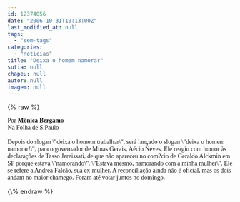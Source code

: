 ```yaml
---
id: 12374056
date: "2006-10-31T10:13:00Z"
last_modified_at: null
tags:
  - "sem-tags"
categories:
  - "noticias"
title: "Deixa o homem namorar"
sutia: null
chapeu: null
autor: null
imagem: null
---
```

{\% raw %}
<p><P><FONT face=Verdana>Por <STRONG>Mônica Bergamo</STRONG><BR>Na Folha de S.Paulo<BR>&nbsp;<BR>Depois do slogan \"deixa o homem trabalhar\", será lançado o slogan \"deixa o homem namorar!\", para o governador de Minas Gerais, Aécio Neves. Ele reagiu com humor às declarações de Tasso Jereissati, de que não apareceu no com?cio de Geraldo Alckmin em SP porque estava \"namorando\". \"Estava mesmo, namorando com a minha mulher\". Ele se refere a Andrea Falcão, sua ex-mulher. A reconciliação ainda não é oficial, mas os dois andam no maior chamego. Foram até votar juntos no domingo.</FONT></P> </p>
{\% endraw %}